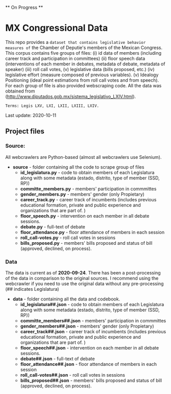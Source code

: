 ** On Progress **
# MX Congressional Data

This repo provides a `dataset that contains legislative behavior measures of` the Chamber of Deputie's members of the Mexican Congress. This corpus contains five groups of files: (i) id data of members (including career track and participation in committees) (ii) floor speech data (interventions of each member in debates, metadata of debate, metadata of speaker) (iii) roll call votes, (v) legislative data (bills proposed, etc.) (iv) legislative effort (measure composed of previous variables). (v) Idealogy Positioning (ideal point estimations from roll call votes and from speech). For each group of file is also provided webscraping code. All the data was obtained from (http://www.diputados.gob.mx/sistema_legislativo_LXIV.html). 

`Terms: Legis LXV, LXI, LXII, LXIII, LXIV.`

Last update: 2020-10-11

## Project files

### Source:
All webcrawlers are Python-based (almost all webcrawlers use Selenium). 

* **source** - folder containing all the code to scrape group of files
  * **id_legislatura.py** - code to obtain members of each Legislatura along with some metadata (estado, distrito, type of member (SSD, RP))
  * **committe_members.py** - members' participation in commmittes
  * **gender_members.py** - members' gender (only Propietary)
  * **career_track.py** - career track of incumbents (includes previous educational formation, private and public experience and organizations that are part of. )
  * **floor_speech.py** - intervention on each member in all debate sessions. 
  * **debate.py** - full-text of debate
  * **floor_attendance.py** - floor attendance of members in each session
  * **roll_call-votes.py** - roll call votes in sessions
  * **bills_proposed.py** - members' bills proposed and status of bill (approved, declined, on process). 


### Data

The data is current as of **2020-09-24**. There has been a post-processing of the data in comparison to the original sources. I recommend using the webcrawler if you need to use the original data without any pre-processing (## indicates Legislatura)

* **data** - folder containing all the data and codebook. 
  * **id_legislatura##.json** - code to obtain members of each Legislatura along with some metadata (estado, distrito, type of member (SSD, RP))
  * **committe_members##.json** - members' participation in commmittes
  * **gender_members##.json** - members' gender (only Propietary)
  * **career_track##.json** - career track of incumbents (includes previous educational formation, private and public experience and organizations that are part of. )
  * **floor_speech##.json** - intervention on each member in all debate sessions. 
  * **debate##.json** - full-text of debate
  * **floor_attendance##.json** - floor attendance of members in each session
  * **roll_call-votes##.json** - roll call votes in sessions
  * **bills_proposed##.json** - members' bills proposed and status of bill (approved, declined, on process). 
